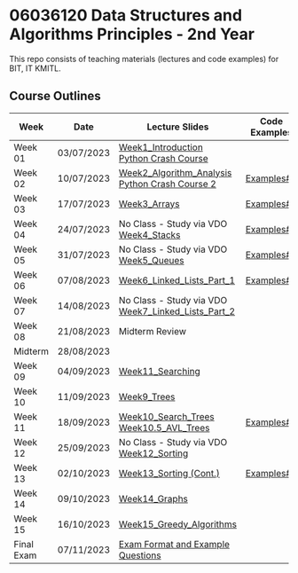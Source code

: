 # 06036120 Data Structures and Algorithms Principles - 2nd Year

This repo consists of teaching materials (lectures and code examples) for BIT, IT KMITL.

## Course Outlines
|Week| Date | Lecture Slides|Code Examples|Individual Assignments|
|---|---|---|---|---|
|Week 01| 03/07/2023 | [Week1_Introduction](https://github.com/noswolf/DSA_BIT/blob/DSAP_23/Week1/DSAP_Week1_student.pdf) <br> [Python Crash Course](https://github.com/noswolf/DSA_BIT/blob/DSAP_23/Week1/DSAP_Python_Crash_Course.pdf)  | | - |
|Week 02| 10/07/2023 | [Week2_Algorithm_Analysis](https://github.com/noswolf/DSA_BIT/blob/DSAP_23/Week2/DSAP_Week2_student.pdf) <br> [Python Crash Course 2](https://github.com/noswolf/DSA_BIT/blob/DSAP_23/Week2/DSAP_Python_Crash_Course2.pdf) | [Examples#2](https://github.com/noswolf/DSA_BIT/blob/DSAP_23/Week2/DSAP_Week2.ipynb) | [Assignment#2](https://github.com/noswolf/DSA_BIT/blob/DSAP_23/Week2/DSAP_Assignment2.pdf) | |
|Week 03| 17/07/2023 | [Week3_Arrays](https://github.com/noswolf/DSA_BIT/blob/DSAP_23/Week3/DSAP_Week3_student.pdf) | [Examples#3](https://github.com/noswolf/DSA_BIT/blob/DSAP_23/Week3/DSAP_Week3.ipynb) | [Assignment#3](https://github.com/noswolf/DSA_BIT/blob/DSAP_23/Week3/DSAP_Assignment03.pdf) | 
|Week 04| 24/07/2023 | No Class - Study via VDO <br> [Week4_Stacks](https://github.com/noswolf/DSA_BIT/blob/DSAP_23/Week4/DSAP_Week4_student.pdf)| [Examples#4](https://github.com/noswolf/DSA_BIT/blob/DSAP_23/Week4/DSAP_Week4.ipynb) | [Assignment#4](https://github.com/noswolf/DSA_BIT/blob/DSAP_23/Week4/DSAP_Assignment04.pdf) | 
|Week 05| 31/07/2023 | No Class - Study via VDO <br> [Week5_Queues](https://github.com/noswolf/DSA_BIT/blob/DSAP_23/Week5/DSAP_Week5_student.pdf)| [Examples#5](https://github.com/noswolf/DSA_BIT/blob/DSAP_23/Week5/DSAP_Week5.ipynb) | [Assignment#5](https://github.com/noswolf/DSA_BIT/blob/DSAP_23/Week5/DSAP_Assignment05.pdf) | 
|Week 06| 07/08/2023 | [Week6_Linked_Lists_Part_1](https://github.com/noswolf/DSA_BIT/blob/DSAP_23/Week6/DSAP_Week6_student.pdf) | [Examples#6](https://github.com/noswolf/DSA_BIT/blob/DSAP_23/Week6/DSAP_Week6.ipynb) |  | 
|Week 07| 14/08/2023 | No Class - Study via VDO <br> [Week7_Linked_Lists_Part_2](https://github.com/noswolf/DSA_BIT/blob/DSAP_23/Week7/DSAP_Week7_student.pdf)| | [Assignment#6](https://github.com/noswolf/DSA_BIT/blob/DSAP_23/Week7/DSAP_Assignment06.pdf) | 
|Week 08| 21/08/2023 | Midterm Review | 
|Midterm| 28/08/2023 | | 
|Week 09| 04/09/2023 | [Week11_Searching](https://github.com/noswolf/DSA_BIT/blob/DSAP_23/Week11/DSAP_Week11_student.pdf)| |  | 
|Week 10| 11/09/2023 | [Week9_Trees](https://github.com/noswolf/DSA_BIT/blob/DSAP_23/Week9/DSAP_Week9_student.pdf) | |  | 
|Week 11| 18/09/2023 | [Week10_Search_Trees](https://github.com/noswolf/DSA_BIT/blob/DSAP_23/Week10/DSAP_Week10_student.pdf) <br> [Week10.5_AVL_Trees](https://github.com/noswolf/DSA_BIT/blob/DSAP_23/Week10/DSAP_Week10.5_student.pdf)| [Examples#7](https://gist.github.com/noswolf/43f6208b5d666dbb743cb14e4fb8ae24) | [Assignment#7](https://github.com/noswolf/DSA_BIT/blob/DSAP_23/Week10/DSAP_Assignment07.pdf)|
|Week 12| 25/09/2023 | No Class - Study via VDO <br> [Week12_Sorting](https://github.com/noswolf/DSA_BIT/blob/DSAP_23/Week12/DSAP_Week12_student.pdf) |  |  | 
|Week 13| 02/10/2023 | [Week13_Sorting (Cont.)](https://github.com/noswolf/DSA_BIT/blob/DSAP_23/Week13/DSAP_Week13_student.pdf) | [Examples#8](https://gist.github.com/noswolf/8331e7bfbe09d0353da533c55b72a39e)|  | 
|Week 14| 09/10/2023 | [Week14_Graphs](https://github.com/noswolf/DSA_BIT/blob/DSAP_23/Week14/DSAP_Week14_student.pdf) | | [Assignment#8](https://github.com/noswolf/DSA_BIT/blob/DSAP_23/Week14/DSAP_Assignment08.pdf) <br> [Assignment#9](https://github.com/noswolf/DSA_BIT/blob/DSAP_23/Week14/DSAP_Assignment09.pdf) | 
|Week 15| 16/10/2023 | [Week15_Greedy_Algorithms](https://github.com/noswolf/DSA_BIT/blob/DSAP_23/Week15/DSAP_Week15_student.pdf)| | [Assignment#10](https://github.com/noswolf/DSA_BIT/blob/DSAP_23/Week15/DSAP_Assignment10.pdf) | 
|Final Exam| 07/11/2023 | [Exam Format and Example Questions](https://github.com/noswolf/DSA_BIT/blob/DSAP_23/Final_Exam_Example_Questions.pdf)| | | 
